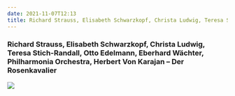 ```yaml
---
date: 2021-11-07T12:13
title: Richard Strauss, Elisabeth Schwarzkopf, Christa Ludwig, Teresa Stich-Randall, Otto Edelmann, Eberhard Wächter, Philharmonia Orchestra, Herbert Von Karajan – Der Rosenkavalier
---
```

### Richard Strauss, Elisabeth Schwarzkopf, Christa Ludwig, Teresa Stich-Randall, Otto Edelmann, Eberhard Wächter, Philharmonia Orchestra, Herbert Von Karajan – Der Rosenkavalier
[![](https://img.discogs.com/aiEvjTbCrVUxEdgde3yl3HxP_F4=/fit-in/554x550/filters:strip_icc():format(jpeg):mode_rgb():quality(90)/discogs-images/R-13746897-1560256446-1595.jpeg.jpg)][1] 

[1]: https://www.discogs.com/release/13746897